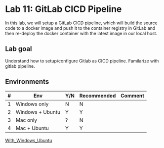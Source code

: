 # Lab 11: GitLab CICD Pipeline

In this lab, we will setup a GitLab CICD pipeline, which will build the source code to a docker image and push it to the container registry in GitLab and then re-deploy the docker container with the latest image in our local host.

## Lab goal

Understand how to setup/configure Gitlab as CICD pipeline. Familarize with gitlab pipeline.

## Environments

| # | Env              | Y/N | Recommended | Comment |
|---|------------------|-----|-------------|---------|
| 1 | Windows only     | N   | N           |         |
| 2 | Windows + Ubuntu | Y   | Y           |         |
| 3 | Mac only         | ?   | N           |         |
| 4 | Mac + Ubuntu     | Y   | Y           |         |

[With_Windows_Ubuntu](02_Y_Windows_Ubuntu.md)
